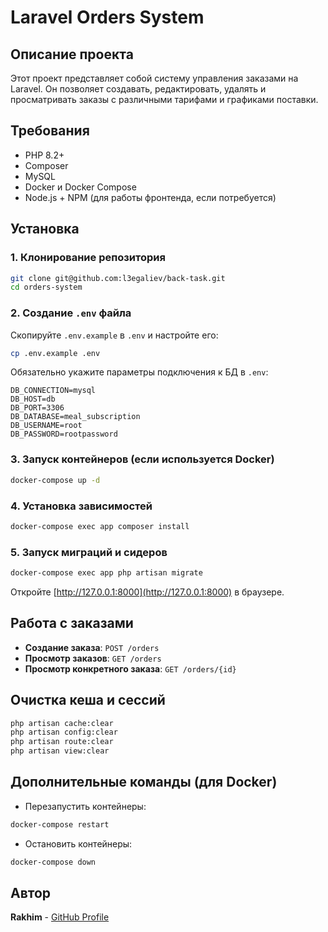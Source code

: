 # Laravel Orders System

## Описание проекта

Этот проект представляет собой систему управления заказами на Laravel. Он позволяет создавать, редактировать, удалять и просматривать заказы с различными тарифами и графиками поставки.

## Требования
- PHP 8.2+
- Composer
- MySQL
- Docker и Docker Compose
- Node.js + NPM (для работы фронтенда, если потребуется)

## Установка

### 1. Клонирование репозитория
```sh
git clone git@github.com:l3egaliev/back-task.git
cd orders-system
```

### 2. Создание `.env` файла
Скопируйте `.env.example` в `.env` и настройте его:
```sh
cp .env.example .env
```

Обязательно укажите параметры подключения к БД в `.env`:
```env
DB_CONNECTION=mysql
DB_HOST=db 
DB_PORT=3306
DB_DATABASE=meal_subscription
DB_USERNAME=root
DB_PASSWORD=rootpassword
```

### 3. Запуск контейнеров (если используется Docker)
```sh
docker-compose up -d
```

### 4. Установка зависимостей
```sh
docker-compose exec app composer install
```

### 5. Запуск миграций и сидеров
```sh
docker-compose exec app php artisan migrate
```

Откройте [http://127.0.0.1:8000](http://127.0.0.1:8000) в браузере.

## Работа с заказами
- **Создание заказа**: `POST /orders`
- **Просмотр заказов**: `GET /orders`
- **Просмотр конкретного заказа**: `GET /orders/{id}`

## Очистка кеша и сессий
```sh
php artisan cache:clear
php artisan config:clear
php artisan route:clear
php artisan view:clear
```

## Дополнительные команды (для Docker)

- Перезапустить контейнеры:
```sh
docker-compose restart
```
- Остановить контейнеры:
```sh
docker-compose down
```

## Автор
**Rakhim** - [GitHub Profile](https://github.com/l3egaliev)

